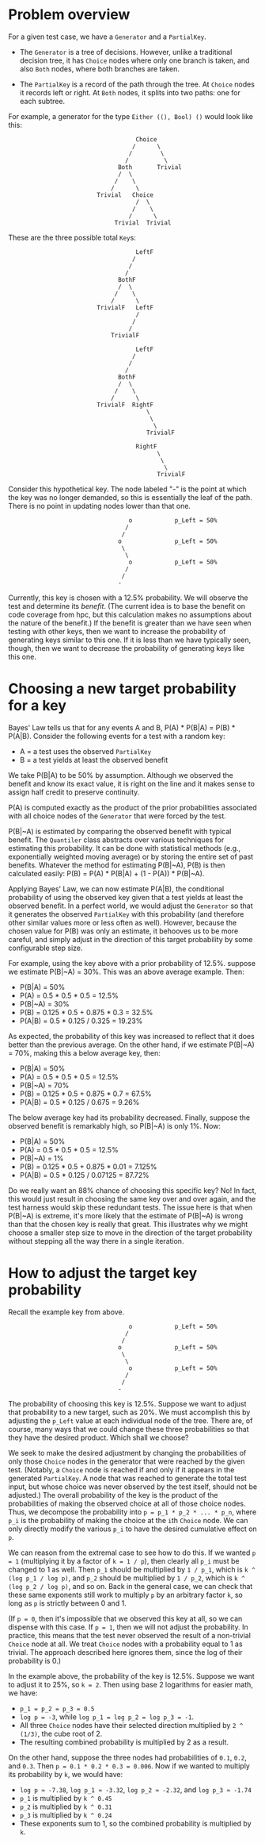 # Problem overview

For a given test case, we have a `Generator` and a `PartialKey`.

- The `Generator` is a tree of decisions.  However, unlike a traditional
  decision tree, it has `Choice` nodes where only one branch is taken, and also
  `Both` nodes, where both branches are taken.

- The `PartialKey` is a record of the path through the tree.  At `Choice` nodes
  it records left or right.  At `Both` nodes, it splits into two paths: one for
  each subtree.

For example, a generator for the type `Either ((), Bool) ()` would look like
this:

```
                                    Choice
                                   /      \
                                  /        \
                                 /          \
                               Both       Trivial
                               /  \
                              /    \
                             /      \
                         Trivial   Choice
                                    /  \
                                   /    \
                                  /      \
                              Trivial  Trivial
```

These are the three possible total `Key`s:

```
                                    LeftF
                                   /
                                  /
                                 /
                               BothF
                               /  \
                              /    \
                             /      \
                         TrivialF   LeftF
                                    /
                                   /
                                  /
                             TrivialF
```

```
                                    LeftF
                                   /
                                  /
                                 /
                               BothF
                               /  \
                              /    \
                             /      \
                         TrivialF  RightF
                                       \
                                        \
                                         \
                                       TrivialF
```

```
                                    RightF
                                          \
                                           \
                                            \
                                          TrivialF
```

Consider this hypothetical key.  The node labeled "-" is the point at which the
key was no longer demanded, so this is essentially the leaf of the path.  There
is no point in updating nodes lower than that one.

```
                                  o            p_Left = 50%
                                 /
                                /
                               o               p_Left = 50%
                                \
                                 \
                                  o            p_Left = 50%
                                 /
                                /
                               -
```

Currently, this key is chosen with a 12.5% probability.  We will observe the
test and determine its *benefit*.  (The current idea is to base the benefit on
code coverage from hpc, but this calculation makes no assumptions about the
nature of the benefit.)  If the benefit is greater than we have seen when
testing with other keys, then we want to increase the probability of generating
keys similar to this one.  If it is less than we have typically seen, though,
then we want to decrease the probability of generating keys like this one.

# Choosing a new target probability for a key

Bayes' Law tells us that for any events A and B, P(A) * P(B|A) = P(B) * P(A|B).
Consider the following events for a test with a random key:

* A = a test uses the observed `PartialKey`
* B = a test yields at least the observed benefit

We take P(B|A) to be 50% by assumption.  Although we observed the benefit and
know its exact value, it is right on the line and it makes sense to assign half
credit to preserve continuity.

P(A) is computed exactly as the product of the prior probabilities associated
with all choice nodes of the `Generator` that were forced by the test.

P(B|~A) is estimated by comparing the observed benefit with typical benefit.
The `Quantiler` class abstracts over various techniques for estimating this
probability.  It can be done with statistical methods (e.g., exponentially
weighted moving average) or by storing the entire set of past benefits.
Whatever the method for estimating P(B|~A), P(B) is then calculated easily:
P(B) = P(A) * P(B|A) + (1 - P(A)) * P(B|~A).

Applying Bayes' Law, we can now estimate P(A|B), the conditional probability of
using the observed key given that a test yields at least the observed benefit.
In a perfect world, we would adjust the `Generator` so that it generates the
observed `PartialKey` with this probability (and therefore other similar values
more or less often as well).  However, because the chosen value for P(B) was
only an estimate, it behooves us to be more careful, and simply adjust in the
direction of this target probability by some configurable step size.

For example, using the key above with a prior probability of 12.5%. suppose we
estimate P(B|~A) = 30%.  This was an above average example.  Then:

* P(B|A) = 50%
* P(A) = 0.5 * 0.5 * 0.5 = 12.5%
* P(B|~A) = 30%
* P(B) = 0.125 * 0.5 + 0.875 * 0.3 = 32.5%
* P(A|B) = 0.5 * 0.125 / 0.325 = 19.23%

As expected, the probability of this key was increased to reflect that it does
better than the previous average.  On the other hand, if we estimate P(B|~A) =
70%, making this a below average key, then:

* P(B|A) = 50%
* P(A) = 0.5 * 0.5 * 0.5 = 12.5%
* P(B|~A) = 70%
* P(B) = 0.125 * 0.5 + 0.875 * 0.7 = 67.5%
* P(A|B) = 0.5 * 0.125 / 0.675 = 9.26%

The below average key had its probability decreased.  Finally, suppose the
observed benefit is remarkably high, so P(B|~A) is only 1%.  Now:

* P(B|A) = 50%
* P(A) = 0.5 * 0.5 * 0.5 = 12.5%
* P(B|~A) = 1%
* P(B) = 0.125 * 0.5 + 0.875 * 0.01 = 7.125%
* P(A|B) = 0.5 * 0.125 / 0.07125 = 87.72%

Do we really want an 88% chance of choosing this specific key?  No!  In fact,
this would just result in choosing the same key over and over again, and the
test harness would skip these redundant tests.  The issue here is that when
P(B|~A) is extreme, it's more likely that the estimate of P(B|~A) is wrong than
that the chosen key is really that great.  This illustrates why we might choose
a smaller step size to move in the direction of the target probability without
stepping all the way there in a single iteration.

# How to adjust the target key probability

Recall the example key from above.

```
                                  o            p_Left = 50%
                                 /
                                /
                               o               p_Left = 50%
                                \
                                 \
                                  o            p_Left = 50%
                                 /
                                /
                               -
```

The probability of choosing this key is 12.5%.  Suppose we want to adjust that
probability to a new target, such as 20%.  We must accomplish this by adjusting
the `p_Left` value at each individual node of the tree.  There are, of course,
many ways that we could change these three probabilities so that they have the
desired product.  Which shall we choose?

We seek to make the desired adjustment by changing the probabilities of only
those `Choice` nodes in the generator that were reached by the given test.
(Notably, a `Choice` node is reached if and only if it appears in the generated
`PartialKey`.  A node that was reached to generate the total test input, but
whose choice was never observed by the test itself, should not be adjusted.)
The overall probability of the key is the product of the probabilities of making
the observed choice at all of those choice nodes.  Thus, we decompose the
probability into `p = p_1 * p_2 * ... * p_n`, where `p_i` is the probability
of making the choice at the `i`th `Choice` node.  We can only directly modify
the various `p_i` to have the desired cumulative effect on `p`.

We can reason from the extremal case to see how to do this.  If we wanted
`p = 1` (multiplying it by a factor of `k = 1 / p`), then clearly all `p_i` must
be changed to 1 as well.  Then `p_1` should be multiplied by `1 / p_1`, which is
`k ^ (log p_1 / log p)`, and `p_2` should be multiplied by `1 / p_2`, which is
`k ^ (log p_2 / log p)`, and so on.  Back in the general case, we can check that
these same exponents still work to multiply `p` by an arbitrary factor `k`, so
long as `p` is strictly between 0 and 1.

(If `p = 0`, then it's impossible that we observed this key at all, so we can
dispense with this case.  If `p = 1`, then we will not adjust the probability.
In practice, this means that the test never observed the result of a
non-trivial `Choice` node at all.  We treat `Choice` nodes with a probability
equal to 1 as trivial.  The approach described here ignores them, since the log
of their probability is 0.)

In the example above, the probability of the key is 12.5%.  Suppose we want to
adjust it to 25%, so `k = 2`.  Then using base 2 logarithms for easier math, we
have:

* `p_1 = p_2 = p_3 = 0.5`
* `log p = -3`, while `log p_1 = log p_2 = log p_3 = -1`.
* All three `Choice` nodes have their selected direction multiplied by
  `2 ^ (1/3)`, the cube root of 2.
* The resulting combined probability is multiplied by 2 as a result.

On the other hand, suppose the three nodes had probabilities of `0.1`, `0.2`,
and `0.3`.  Then `p = 0.1 * 0.2 * 0.3 = 0.006`.  Now if we wanted to multiply
its probability by `k`, we would have:

* `log p ≈ -7.38`, `log p_1 ≈ -3.32`, `log p_2 ≈ -2.32`, and `log p_3 ≈ -1.74`
* `p_1` is multiplied by `k ^ 0.45`
* `p_2` is multiplied by `k ^ 0.31`
* `p_3` is multiplied by `k ^ 0.24`
* These exponents sum to 1, so the combined probability is multiplied by `k`.
